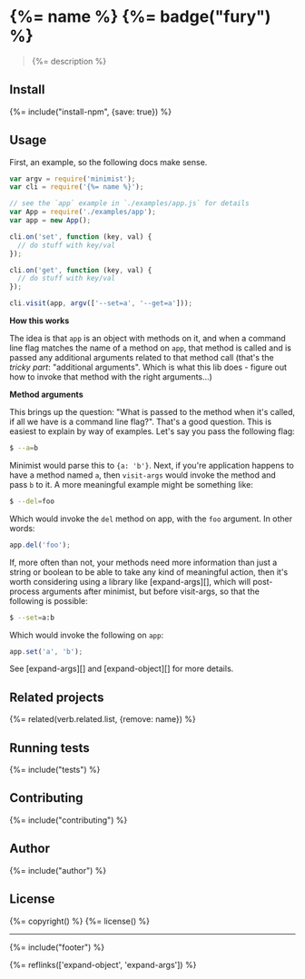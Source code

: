 # {%= name %} {%= badge("fury") %}

> {%= description %}

## Install
{%= include("install-npm", {save: true}) %}

## Usage

First, an example, so the following docs make sense.

```js
var argv = require('minimist');
var cli = require('{%= name %}');

// see the `app` example in `./examples/app.js` for details
var App = require('./examples/app');
var app = new App();

cli.on('set', function (key, val) {
  // do stuff with key/val 
});

cli.on('get', function (key, val) {
  // do stuff with key/val
});

cli.visit(app, argv(['--set=a', '--get=a']));
```

**How this works**

The idea is that `app` is an object with methods on it, and when a command line flag matches the name of a method on `app`, that method is called and is passed any additional arguments related to that method call (that's the _tricky part_: "additional arguments". Which is what this lib does - figure out how to invoke that method with the right arguments...)

**Method arguments**

This brings up the question: "What is passed to the method when it's called, if all we have is a command line flag?". That's a good question. This is easiest to explain by way of examples. Let's say you pass the following flag:

```sh
$ --a=b
```

Minimist would parse this to `{a: 'b'}`. Next, if you're application happens to have a method named `a`, then `visit-args` would invoke the method and pass `b` to it. A more meaningful example might be something like:

```sh
$ --del=foo
```

Which would invoke the `del` method on app, with the `foo` argument. In other words:

```js
app.del('foo');
```

If, more often than not, your methods need more information than just a string or boolean to be able to take any kind of meaningful action, then it's worth considering using a library like [expand-args][], which will post-process arguments after minimist, but before visit-args, so that the following is possible:

```sh
$ --set=a:b
```

Which would invoke the following on `app`:

```js
app.set('a', 'b');
```

See [expand-args][] and [expand-object][] for more details.

## Related projects
{%= related(verb.related.list, {remove: name}) %}  

## Running tests
{%= include("tests") %}

## Contributing
{%= include("contributing") %}

## Author
{%= include("author") %}

## License
{%= copyright() %}
{%= license() %}

***

{%= include("footer") %}

{%= reflinks(['expand-object', 'expand-args']) %}